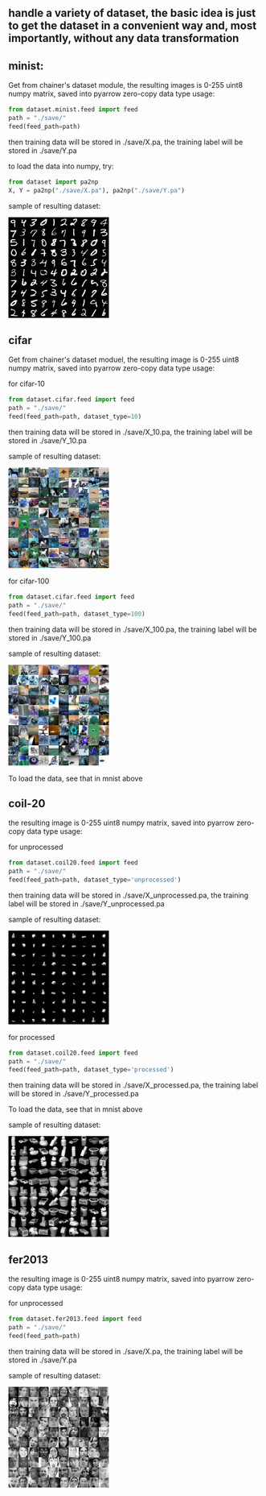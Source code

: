 ## handle a variety of dataset, the basic idea is just to get the dataset in a convenient way and, most importantly, without any data transformation

## minist:
Get from chainer's dataset module, the resulting images is 0-255 uint8 numpy matrix, saved into pyarrow zero-copy data type
usage:
```python
from dataset.minist.feed import feed
path = "./save/"
feed(feed_path=path)
```
then training data will be stored in ./save/X.pa, the training label will be stored in ./save/Y.pa

to load the data into numpy, try:
```python
from dataset import pa2np
X, Y = pa2np("./save/X.pa"), pa2np("./save/Y.pa")
```
sample of resulting dataset:

<img src='./data/mnist.png'  width="200">

## cifar
Get from chainer's dataset moduel, the resulting image is 0-255 uint8 numpy matrix, saved into pyarrow zero-copy data type
usage:

for cifar-10
```python
from dataset.cifar.feed import feed
path = "./save/"
feed(feed_path=path, dataset_type=10)
```
then training data will be stored in ./save/X_10.pa, the training label will be stored in ./save/Y_10.pa

sample of resulting dataset:

<img src='./data/cifar_10.png'  width="200">

for cifar-100
```python
from dataset.cifar.feed import feed
path = "./save/"
feed(feed_path=path, dataset_type=100)
```
then training data will be stored in ./save/X_100.pa, the training label will be stored in ./save/Y_100.pa

sample of resulting dataset:

<img src='./data/cifar_100.png'  width="200">

To load the data, see that in mnist above



## coil-20
the resulting image is 0-255 uint8 numpy matrix, saved into pyarrow zero-copy data type
usage:

for unprocessed
```python
from dataset.coil20.feed import feed
path = "./save/"
feed(feed_path=path, dataset_type='unprocessed')
```
then training data will be stored in ./save/X_unprocessed.pa, the training label will be stored in ./save/Y_unprocessed.pa

sample of resulting dataset:

<img src='./data/coil20-unprocessed.png'  width="200">


for processed
```python
from dataset.coil20.feed import feed
path = "./save/"
feed(feed_path=path, dataset_type='processed')
```
then training data will be stored in ./save/X_processed.pa, the training label will be stored in ./save/Y_processed.pa

To load the data, see that in mnist above

sample of resulting dataset:

<img src='./data/coil20-processed.png'  width="200">


## fer2013
the resulting image is 0-255 uint8 numpy matrix, saved into pyarrow zero-copy data type
usage:

for unprocessed
```python
from dataset.fer2013.feed import feed
path = "./save/"
feed(feed_path=path)
```
then training data will be stored in ./save/X.pa, the training label will be stored in ./save/Y.pa

sample of resulting dataset:

<img src='./data/fer2013.png'  width="200">